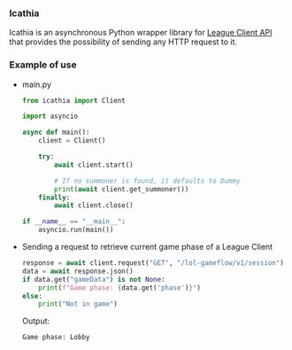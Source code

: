 ### **Icathia**

Icathia is an asynchronous Python wrapper library for [League Client API](https://developer.riotgames.com/docs/lol#game-client-api) that provides the possibility of sending any HTTP request to it.

### **Example of use**
* main.py

    ```python
    from icathia import Client

    import asyncio

    async def main():
        client = Client()

        try:
            await client.start()

            # If no summoner is found, it defaults to Dummy
            print(await client.get_summoner())
        finally:
            await client.close()

    if __name__ == "__main__":
        asyncio.run(main())
    ```

* Sending a request to retrieve current game phase of a League Client
    ```python
    response = await client.request("GET", "/lol-gameflow/v1/session")
    data = await response.json()
    if data.get("gameData") is not None:
        print(f"Game phase: {data.get('phase')}")
    else:
        print("Not in game")
    ```
    Output:
    ```
    Game phase: Lobby
    ```